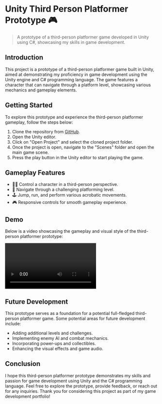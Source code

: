 # Unity Third Person Platformer Prototype 🎮

> A prototype of a third-person platformer game developed in Unity using C#, showcasing my skills in game development.

## Introduction
This project is a prototype of a third-person platformer game built in Unity, aimed at demonstrating my proficiency in game development using the Unity engine and C# programming language. The game features a character that can navigate through a platform level, showcasing various mechanics and gameplay elements.

## Getting Started
To explore this prototype and experience the third-person platformer gameplay, follow the steps below:

1. Clone the repository from [GitHub](https://github.com/your-username/your-unity-project).
2. Open the Unity editor.
3. Click on "Open Project" and select the cloned project folder.
4. Once the project is open, navigate to the "Scenes" folder and open the main game scene.
5. Press the play button in the Unity editor to start playing the game.

## Gameplay Features
- 🏃‍♂️ Control a character in a third-person perspective.
- 🌟 Navigate through a challenging platforming level.
- 🕹️ Jump, run, and perform various acrobatic movements.
- 🎮 Responsive controls for smooth gameplay experience.

## Demo
Below is a video showcasing the gameplay and visual style of the third-person platformer prototype:

![Watch Demo Video](Demo/demo.mp4)

## Future Development
This prototype serves as a foundation for a potential full-fledged third-person platformer game. Some potential areas for future development include:

- Adding additional levels and challenges.
- Implementing enemy AI and combat mechanics.
- Incorporating power-ups and collectibles.
- Enhancing the visual effects and game audio.

## Conclusion
I hope this third-person platformer prototype demonstrates my skills and passion for game development using Unity and the C# programming language. Feel free to explore the prototype, provide feedback, or reach out for any inquiries. Thank you for considering this project as part of my game development portfolio!